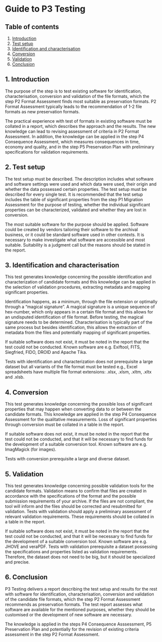# Guide to P3 Testing

## Table of contents

1. [Introduction](#1-introduction)
2. [Test setup](#2-test-setup)
3. [Identification and characterisation](#3-identification-and-characterisation)
4. [Conversion](#4-conversion)
5. [Validation](#5-validation)
6. [Conclusion](#6-conclusion)

## 1. Introduction
The purpose of the step is to test existing software for identification, characterisation, conversion and validation of the file formats, which the step P2 Format Assessment finds most suitable as preservation formats. P2 Format Assessment typically leads to the recommendation of 1-2 file formats as new preservation formats. 

The practical experience with test of formats in existing software must be collated in a report, which describes the approach and the results. The new knowledge can lead to revising assessment of criteria in P2 Format Assessment. In addition, the knowledge can be applied in the step P4 Consequence Assessment, which measures consequences in time, economy and quality, and in the step P5 Preservation Plan with preliminary specifications for validation requirements.

## 2. Test setup
The test setup must be described. The description includes what software and software settings were used and which data were used, their origin and whether the data possessed certain properties. The test setup must be described for every single test. It is recommended that the test setup includes the table of significant properties from the step P1 Migration Assessment for the purpose of testing, whether the individual significant properties can be characterized, validated and whether they are lost in conversion.

The most suitable software for the purpose should be applied. Software could be created by vendors tailoring their software to the archival business, or it could be standard software used in other contexts. It is necessary to make investigate what software are accessible and most suitable. Suitability is a judgment call but the reasons should be stated in the report.

## 3. Identification and characterisation
This test generates knowledge concerning the possible identification and characterization of candidate formats and this knowledge can be applied in the selection of validation procedures, extracting metadata and mapping significant properties.

Identification happens, as a minimum, through the file extension or optimally through a “magical signature”. A magical signature is a unique sequence of hex-number, which only appears in a certain file format and this allows for an undisputed identification of file format. Before testing, the magical signature needs to be determined. Characterisation is typically part of the same process but besides identification, this allows the extraction of metadata from the files and potentially mapping of significant properties.

If suitable software does not exist, it must be noted in the report that the test could not be conducted. Known software are e.g. Exiftool, FITS, Siegfried, FIDO, DROID and Apache Tika.

Tests with identification and characterization does not prerequisite a large dataset but all variants of the file format must be tested e.g., Excel spreadsheets have multiple file format extensions: .xlsx, .xlsm, .xltm, .xltx and .xlsb.

## 4. Conversion
This test generates knowledge concerning the possible loss of significant properties that may happen when converting data to or between the candidate formats. This knowledge are applied in the step P4 Consequence Assessment for the qualitative measurements. Loss of significant properties through conversion must be collated in a table in the report.

If suitable software does not exist, it must be noted in the report that the test could not be conducted, and that it will be necessary to find funds for the development of a suitable conversion tool. Known software are e.g. ImagMagick (for images).

Tests with conversion prerequisite a large and diverse dataset.

## 5. Validation
This test generates knowledge concerning possible validation tools for the candidate formats. Validation means to confirm that files are created in accordance with the specifications of the format and the possible submission requirements of your archive. If the files are not compliant, the tool will inform and the files should be corrected and resubmitted for validation. Tests with validation should apply a preliminary assessment of relevant validation requirements. These requirements should be collated in a table in the report.

If suitable software does not exist, it must be noted in the report that the test could not be conducted, and that it will be necessary to find funds for the development of a suitable conversion tool. Known software are e.g. JHOVE and veraPDF.
Tests with validation prerequisite a dataset possessing the specifications and properties listed as validation requirements. Therefore, the dataset does not need to be big, but it should be specialized and precise.

## 6. Conclusion
P3 Testing delivers a report describing the test setup and results for the rest with software for identification, characterisation, conversion and validation of the candidate file formats, which the step P2 Format Assessment recommends as preservation formats. The test report assesses what software are available for the mentioned purposes, whether they should be customised or the development of new software are necessary.

The knowledge is applied in the steps P4 Consequence Asssessment, P5 Preservation Plan and potentially for the revision of existing criteria assessment in the step P2 Format Assessment.

